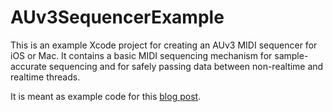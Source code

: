 # AUv3SequencerExample

This is an example Xcode project for creating an AUv3 MIDI sequencer for iOS or Mac. It contains a basic MIDI sequencing mechanism for sample-accurate sequencing and for safely passing data between non-realtime and realtime threads.

It is meant as example code for this [blog post](cp3.io/posts/sample-accurate-midi-timing).
